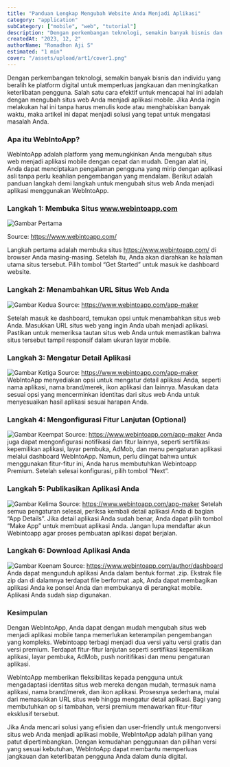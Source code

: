 ```yaml
---
title: "Panduan Lengkap Mengubah Website Anda Menjadi Aplikasi"
category: "application"
subCategory: ["mobile", "web", "tutorial"]
description: "Dengan perkembangan teknologi, semakin banyak bisnis dan individu yang beralih ke platform digital untuk memperluas jangkauan dan meningkatkan keterlibatan pengguna. Salah satu cara efektif untuk mencapai hal ini adalah dengan mengubah situs web Anda menjadi aplikasi mobile. Jika Anda ingin melakukan hal ini tanpa harus menulis kode atau menghabiskan banyak waktu, maka artikel ini dapat menjadi solusi yang tepat untuk mengatasi masalah Anda."
createdAt: "2023, 12, 2"
authorName: "Romadhon Aji S"
estimated: "1 min"
cover: "/assets/upload/art1/cover1.png"
---
```


Dengan perkembangan teknologi, semakin banyak bisnis dan individu yang beralih ke platform digital untuk memperluas jangkauan dan meningkatkan keterlibatan pengguna. Salah satu cara efektif untuk mencapai hal ini adalah dengan mengubah situs web Anda menjadi aplikasi mobile. Jika Anda ingin melakukan hal ini tanpa harus menulis kode atau menghabiskan banyak waktu, maka artikel ini dapat menjadi solusi yang tepat untuk mengatasi masalah Anda.

### Apa itu WebIntoApp?
WebIntoApp adalah platform yang memungkinkan Anda mengubah situs web menjadi aplikasi mobile dengan cepat dan mudah. Dengan alat ini, Anda dapat menciptakan pengalaman pengguna yang mirip dengan aplikasi asli tanpa perlu keahlian pengembangan yang mendalam. Berikut adalah panduan langkah demi langkah untuk mengubah situs web Anda menjadi aplikasi menggunakan WebIntoApp.


### Langkah 1: Membuka Situs www.webintoapp.com
![Gambar Pertama](/assets/upload/art1/sub1.png)

<span>Source: https://www.webintoapp.com/</span>

Langkah pertama adalah membuka situs https://www.webintoapp.com/ di browser Anda masing-masing. Setelah itu, Anda akan diarahkan ke halaman utama situs tersebut. Pilih tombol “Get Started” untuk masuk ke dashboard website.


### Langkah 2: Menambahkan URL Situs Web Anda
![Gambar Kedua](/assets/upload/art1/sub2.png)
<span>Source: https://www.webintoapp.com/app-maker</span>

Setelah masuk ke dashboard, temukan opsi untuk menambahkan situs web Anda. Masukkan URL situs web yang ingin Anda ubah menjadi aplikasi. Pastikan untuk memeriksa tautan situs web Anda untuk memastikan bahwa situs tersebut tampil responsif dalam ukuran layar mobile.

### Langkah 3: Mengatur Detail Aplikasi
![Gambar Ketiga](/assets/upload/art1/sub3.png)
<span>Source: https://www.webintoapp.com/app-maker</span>
WebIntoApp menyediakan opsi untuk mengatur detail aplikasi Anda, seperti nama aplikasi, nama brand/merek, ikon aplikasi dan lainnya. Masukan data sesuai opsi yang mencerminkan identitas dari situs web Anda untuk menyesuaikan hasil aplikasi sesuai harapan Anda.

### Langkah 4: Mengonfigurasi Fitur Lanjutan (Optional)
![Gambar Keempat](/assets/upload/art1/sub4.png)
<span>Source: https://www.webintoapp.com/app-maker</span>
Anda juga dapat mengonfigurasi notifikasi dan fitur lainnya, seperti sertifikasi kepemilikan aplikasi, layar pembuka, AdMob, dan menu pengaturan aplikasi melalui dashboard WebIntoApp. Namun, perlu diingat bahwa untuk menggunakan fitur-fitur ini, Anda harus membutuhkan Webintoapp Premium. Setelah selesai konfigurasi, pilih tombol “Next”.

### Langkah 5: Publikasikan Aplikasi Anda
![Gambar Kelima](/assets/upload/art1/sub5.png)
<span>Source: https://www.webintoapp.com/app-maker</span>
Setelah semua pengaturan selesai, periksa kembali detail aplikasi Anda di bagian “App Details”. Jika detail aplikasi Anda sudah benar, Anda dapat pilih tombol “Make App” untuk membuat aplikasi Anda. Jangan lupa mendaftar akun Webintoapp agar proses pembuatan aplikasi dapat berjalan.

### Langkah 6: Download Aplikasi Anda
![Gambar Keenam](/assets/upload/art1/sub6.png)
<span>Source: https://www.webintoapp.com/author/dashboard</span>
Anda dapat mengunduh aplikasi Anda dalam bentuk format .zip. Ekstrak file zip dan di dalamnya terdapat file berformat .apk, Anda dapat membagikan aplikasi Anda ke ponsel Anda dan membukanya di perangkat mobile. Aplikasi Anda sudah siap digunakan.

### Kesimpulan
Dengan WebIntoApp, Anda dapat dengan mudah mengubah situs web menjadi aplikasi mobile tanpa memerlukan keterampilan pengembangan yang kompleks. Webintoapp terbagi menjadi dua versi yaitu versi gratis dan versi premium. Terdapat fitur-fitur lanjutan seperti sertifikasi kepemilikan aplikasi, layar pembuka, AdMob, push noritifikasi dan menu pengaturan aplikasi.

WebIntoApp memberikan fleksibilitas kepada pengguna untuk mengadaptasi identitas situs web mereka dengan mudah, termasuk nama aplikasi, nama brand/merek, dan ikon aplikasi. Prosesnya sederhana, mulai dari memasukkan URL situs web hingga mengatur detail aplikasi. Bagi yang membutuhkan op si tambahan, versi premium menawarkan fitur-fitur eksklusif tersebut.

Jika Anda mencari solusi yang efisien dan user-friendly untuk mengonversi situs web Anda menjadi aplikasi mobile, WebIntoApp adalah pilihan yang patut dipertimbangkan. Dengan kemudahan penggunaan dan pilihan versi yang sesuai kebutuhan, WebIntoApp dapat membantu memperluas jangkauan dan keterlibatan pengguna Anda dalam dunia digital.
